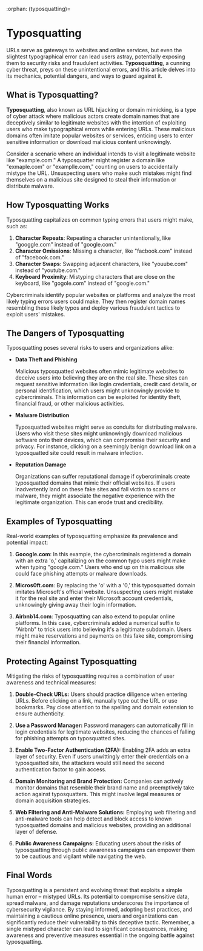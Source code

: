 :orphan:
(typosquatting)=

# Typosquatting

URLs serve as gateways to websites and online services, but even the slightest typographical error can lead users astray, potentially exposing them to security risks and fraudulent activities. **Typosquatting**, a cunning cyber threat, preys on these unintentional errors, and this article delves into its mechanics, potential dangers, and ways to guard against it.

## What is Typosquatting?

**Typosquatting**, also known as URL hijacking or domain mimicking, is a type of cyber attack where malicious actors create domain names that are deceptively similar to legitimate websites with the intention of exploiting users who make typographical errors while entering URLs. These malicious domains often imitate popular websites or services, enticing users to enter sensitive information or download malicious content unknowingly.

Consider a scenario where an individual intends to visit a legitimate website like "example.com." A typosquatter might register a domain like "exmaple.com" or "examplle.com," counting on users to accidentally mistype the URL. Unsuspecting users who make such mistakes might find themselves on a malicious site designed to steal their information or distribute malware.

## How Typosquatting Works

Typosquatting capitalizes on common typing errors that users might make, such as:

1. **Character Repeats**: Repeating a character unintentionally, like "googgle.com" instead of "google.com."
2. **Character Omissions**: Missing a character, like "facbook.com" instead of "facebook.com."
3. **Character Swaps**: Swapping adjacent characters, like "youube.com" instead of "youtube.com."
4. **Keyboard Proximity**: Mistyping characters that are close on the keyboard, like "gogole.com" instead of "google.com."

Cybercriminals identify popular websites or platforms and analyze the most likely typing errors users could make. They then register domain names resembling these likely typos and deploy various fraudulent tactics to exploit users' mistakes.

## The Dangers of Typosquatting

Typosquatting poses several risks to users and organizations alike:

- **Data Theft and Phishing**

    Malicious typosquatted websites often mimic legitimate websites to deceive users into believing they are on the real site. These sites can request sensitive information like login credentials, credit card details, or personal identification, which users might unknowingly provide to cybercriminals. This information can be exploited for identity theft, financial fraud, or other malicious activities.

- **Malware Distribution**
  
  Typosquatted websites might serve as conduits for distributing malware. Users who visit these sites might unknowingly download malicious software onto their devices, which can compromise their security and privacy. For instance, clicking on a seemingly benign download link on a typosquatted site could result in malware infection.

- **Reputation Damage**
  
  Organizations can suffer reputational damage if cybercriminals create typosquatted domains that mimic their official websites. If users inadvertently land on these fake sites and fall victim to scams or malware, they might associate the negative experience with the legitimate organization. This can erode trust and credibility.

## Examples of Typosquatting

Real-world examples of typosquatting emphasize its prevalence and potential impact:

1. **Gooogle.com**: In this example, the cybercriminals registered a domain with an extra 'o,' capitalizing on the common typo users might make when typing "google.com." Users who end up on this malicious site could face phishing attempts or malware downloads.

2. **Micros0ft.com**: By replacing the 'o' with a '0,' this typosquatted domain imitates Microsoft's official website. Unsuspecting users might mistake it for the real site and enter their Microsoft account credentials, unknowingly giving away their login information.

3. **Airbnb14.com**: Typosquatting can also extend to popular online platforms. In this case, cybercriminals added a numerical suffix to "Airbnb" to trick users into believing it's a legitimate subdomain. Users might make reservations and payments on this fake site, compromising their financial information.

## Protecting Against Typosquatting

Mitigating the risks of typosquatting requires a combination of user awareness and technical measures:

1. **Double-Check URLs:** Users should practice diligence when entering URLs. Before clicking on a link, manually type out the URL or use bookmarks. Pay close attention to the spelling and domain extension to ensure authenticity.

2. **Use a Password Manager:** Password managers can automatically fill in login credentials for legitimate websites, reducing the chances of falling for phishing attempts on typosquatted sites.

3. **Enable Two-Factor Authentication (2FA):** Enabling 2FA adds an extra layer of security. Even if users unwittingly enter their credentials on a typosquatted site, the attackers would still need the second authentication factor to gain access.

4. **Domain Monitoring and Brand Protection:** Companies can actively monitor domains that resemble their brand name and preemptively take action against typosquatters. This might involve legal measures or domain acquisition strategies.

5. **Web Filtering and Anti-Malware Solutions:** Employing web filtering and anti-malware tools can help detect and block access to known typosquatted domains and malicious websites, providing an additional layer of defense.

6. **Public Awareness Campaigns:** Educating users about the risks of typosquatting through public awareness campaigns can empower them to be cautious and vigilant while navigating the web.

## Final Words

Typosquatting is a persistent and evolving threat that exploits a simple human error – mistyped URLs. Its potential to compromise sensitive data, spread malware, and damage reputations underscores the importance of cybersecurity vigilance. By staying informed, adopting best practices, and maintaining a cautious online presence, users and organizations can significantly reduce their vulnerability to this deceptive tactic. Remember, a single mistyped character can lead to significant consequences, making awareness and preventive measures essential in the ongoing battle against typosquatting.